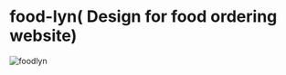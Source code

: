 # food-lyn( Design for food ordering website)
![foodlyn](https://user-images.githubusercontent.com/79762394/138640514-890920fe-4a51-4284-917b-392389ec4709.PNG)
